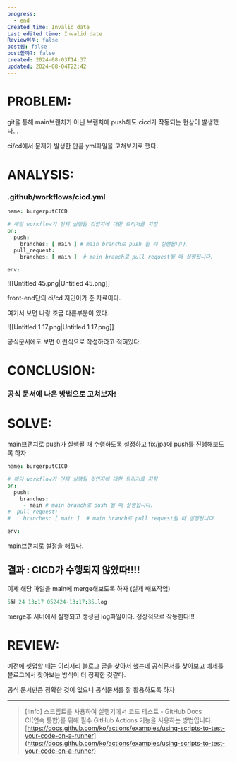 ```yaml
---
progress:
  - end
Created time: Invalid date
Last edited time: Invalid date
Review여부: false
post됨: false
post할까?: false
created: 2024-08-03T14:37
updated: 2024-08-04T22:42
---
```

# PROBLEM:

git을 통해 main브랜치가 아닌 브랜치에 push해도 cicd가 작동되는 현상이 발생했다…

ci/cd에서 문제가 발생한 만큼 yml파일을 고쳐보기로 했다.

# ANALYSIS:

### .github/workflows/cicd.yml

```CoffeeScript
name: burgerputCICD

# 해당 workflow가 언제 실행될 것인지에 대한 트리거를 지정
on:
  push:
    branches: [ main ] # main branch로 push 될 때 실행됩니다.
  pull_request:
    branches: [ main ]  # main branch로 pull request될 때 실행됩니다.

env:
```

  

![[Untitled 45.png|Untitled 45.png]]

front-end단의 ci/cd 지민이가 준 자료이다.

여기서 보면 나랑 조금 다른부분이 있다.

![[Untitled 1 17.png|Untitled 1 17.png]]

공식문서에도 보면 이런식으로 작성하라고 적혀있다.

  

  

# CONCLUSION:

### 공식 문서에 나온 방법으로 고쳐보자!

# SOLVE:

main브랜치로 push가 실행될 때 수행하도록 설정하고 fix/jpa에 push를 진행해보도록 하자

```CoffeeScript
name: burgerputCICD

# 해당 workflow가 언제 실행될 것인지에 대한 트리거를 지정
on:
  push:
    branches:
     - main # main branch로 push 될 때 실행됩니다.
#  pull_request:
#    branches: [ main ]  # main branch로 pull request될 때 실행됩니다.

env:
```

main브랜치로 설정을 해줬다.

  

## 결과 : CICD가 수행되지 않았따!!!!

  

이제 해당 파일을 main에 merge해보도록 하자 (실제 배포작업)

  

```CoffeeScript
5월 24 13:17 052424-13:17:35.log
```

merge후 서버에서 실행되고 생성된 log파일이다. 정상적으로 작동한다!!!

# REVIEW:

예전에 셋업할 때는 이리저리 블로그 글을 찾아서 했는데 공식문서를 찾아보고 예제를 블로그에서 찾아보는 방식이 더 정확한 것같다.

공식 문서만큼 정확한 것이 없으니 공식문서를 잘 활용하도록 하자

  

---

> [!info] 스크립트를 사용하여 실행기에서 코드 테스트 - GitHub Docs  
> CI(연속 통합)를 위해 필수 GitHub Actions 기능을 사용하는 방법입니다.  
> [https://docs.github.com/ko/actions/examples/using-scripts-to-test-your-code-on-a-runner](https://docs.github.com/ko/actions/examples/using-scripts-to-test-your-code-on-a-runner)
